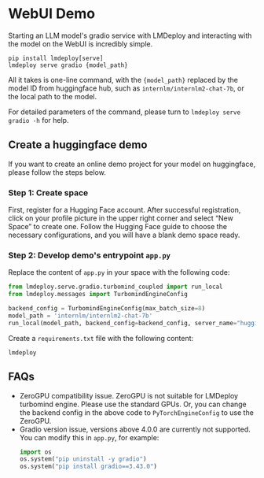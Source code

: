 # WebUI Demo

Starting an LLM model's gradio service with LMDeploy and interacting with the model on the WebUI is incredibly simple.

```shell
pip install lmdeploy[serve]
lmdeploy serve gradio {model_path}
```

All it takes is one-line command, with the `{model_path}` replaced by the model ID from huggingface hub, such as `internlm/internlm2-chat-7b`, or the local path to the model.

For detailed parameters of the command, please turn to `lmdeploy serve gradio -h` for help.

## Create a huggingface demo

If you want to create an online demo project for your model on huggingface, please follow the steps below.

### Step 1: Create space

First, register for a Hugging Face account. After successful registration, click on your profile picture in the upper right corner and select “New Space” to create one. Follow the Hugging Face guide to choose the necessary configurations, and you will have a blank demo space ready.

### Step 2: Develop demo's entrypoint `app.py`

Replace the content of `app.py` in your space with the following code:

```python
from lmdeploy.serve.gradio.turbomind_coupled import run_local
from lmdeploy.messages import TurbomindEngineConfig

backend_config = TurbomindEngineConfig(max_batch_size=8)
model_path = 'internlm/internlm2-chat-7b'
run_local(model_path, backend_config=backend_config, server_name="huggingface-space")
```

Create a `requirements.txt` file with the following content:

```
lmdeploy
```

## FAQs

- ZeroGPU compatibility issue. ZeroGPU is not suitable for LMDeploy turbomind engine. Please use the standard GPUs. Or, you can change the backend config in the above code to `PyTorchEngineConfig` to use the ZeroGPU.
- Gradio version issue, versions above 4.0.0 are currently not supported. You can modify this in `app.py`, for example:
  ```python
  import os
  os.system("pip uninstall -y gradio")
  os.system("pip install gradio==3.43.0")
  ```
